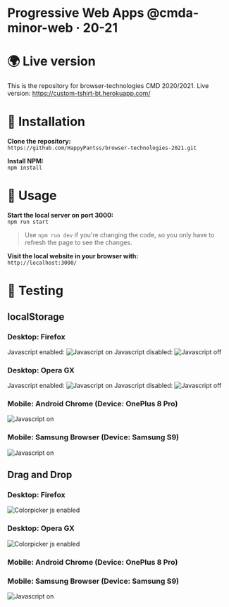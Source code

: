 # Progressive Web Apps @cmda-minor-web · 20-21
# 🌍 Live version 
This is the repository for browser-technologies CMD 2020/2021.
Live version: https://custom-tshirt-bt.herokuapp.com/
# 🚀 Installation
**Clone the repository:**<br>
`https://github.com/HappyPantss/browser-technologies-2021.git`

**Install NPM:**<br>
`npm install`
# 🔧 Usage
**Start the local server on port 3000:**<br>
`npm run start`

> Use `npm run dev` if you're changing the code, so you only have to refresh the page to see the changes.

**Visit the local website in your browser with:**<br>
`http://localhost:3000/`

# 🔨 Testing
## localStorage
### Desktop: Firefox
Javascript enabled:
![Javascript on](https://i.imgur.com/m5qEA3W.png)
Javascript disabled:
![Javascript off](https://i.imgur.com/D7Rp58M.png)
### Desktop: Opera GX
Javascript enabled:
![Javascript on](https://i.imgur.com/bgTKUUh.png)
Javascript disabled:
![Javascript off](https://i.imgur.com/2vTHI1G.png)

### Mobile: Android Chrome (Device: OnePlus 8 Pro)
![Javascript on](https://i.imgur.com/mIoHZWU.jpg)

### Mobile: Samsung Browser (Device: Samsung S9)
![Javascript on](https://i.imgur.com/3WRhmC5.jpg)
## Drag and Drop
### Desktop: Firefox
![Colorpicker js enabled](https://i.imgur.com/HEcRT9s.png)
### Desktop: Opera GX
![Colorpicker js enabled](https://i.imgur.com/G7MV440.png)
### Mobile: Android Chrome (Device: OnePlus 8 Pro)
<!-- ![Javascript on](https://i.imgur.com/nBZ1mJb.mp4) -->

### Mobile: Samsung Browser (Device: Samsung S9)
![Javascript on](https://i.imgur.com/tUeP1LW.jpg)
